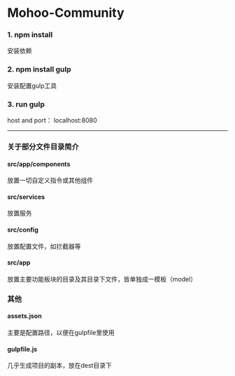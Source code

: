 # Mohoo-Community

### 1. npm install

<P>安装依赖</p>

### 2. npm install gulp

<p> 安装配置gulp工具 </p>

### 3. run gulp 

<p> host and port： localhost:8080 </p>

<hr>

### 关于部分文件目录简介
<h4> src/app/components </h4>
<P> 放置一切自定义指令或其他组件</p>
<h4> src/services </h4>
<p> 放置服务 </p>
<h4> src/config</h4>
<p> 放置配置文件，如拦截器等</p>
<h4> src/app </h4>
<p> 放置主要功能板块的目录及其目录下文件，皆单独成一模板（model）</p>

### 其他
<h4> assets.json </h4>
<P> 主要是配置路径，以便在gulpfile里使用</P>
<h4> gulpfile.js </h4>
<p> 几乎生成项目的副本，放在dest目录下 </p>
